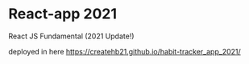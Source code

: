 # React-app 2021

React JS Fundamental (2021 Update!)

deployed in here
https://createhb21.github.io/habit-tracker_app_2021/
